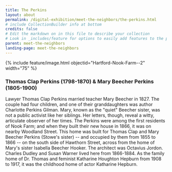 ```yaml
---
title: The Perkins
layout: about
permalink: /digital-exhibition/meet-the-neighbors/the-perkins.html
# include CollectionBuilder info at bottom
credits: false
# Edit the markdown on in this file to describe your collection
# Look in _includes/feature for options to easily add features to the page
parent: meet-the-neighbors
landing-page: meet-the-neighbors
---
```


{% include feature/image.html objectid="Hartford-Nook-Farm--2" width="75" %}

### Thomas Clap Perkins (1798-1870) & Mary Beecher Perkins (1805-1900)  
Lawyer Thomas Clap Perkins married teacher Mary Beecher in 1827. The couple had four children, and one of their granddaughters was author Charlotte Perkins Gilman. Mary, known as the "quiet" Beecher sister, was not a public activist like her siblings. Her letters, though, reveal a witty, articulate observer of her times. The Perkins were among the first residents of Nook Farm; and when they built their new house in 1866, it was on nearby Woodland Street. This home was built for Thomas Clap and Mary Beecher Perkins (Stowe's sister) -- and occupied by them from 1855 to 1866 -- on the south side of Hawthorn Street, across from the home of Mary's sister Isabella Beecher Hooker. The architect was Octavius Jordon. Charles Dudley and Susan Warner lived here from 1866-1884. As the family home of Dr. Thomas and feminist Katharine Houghton Hepburn from 1908 to 1917, it was the childhood home of actor Katharine Hepburn.
